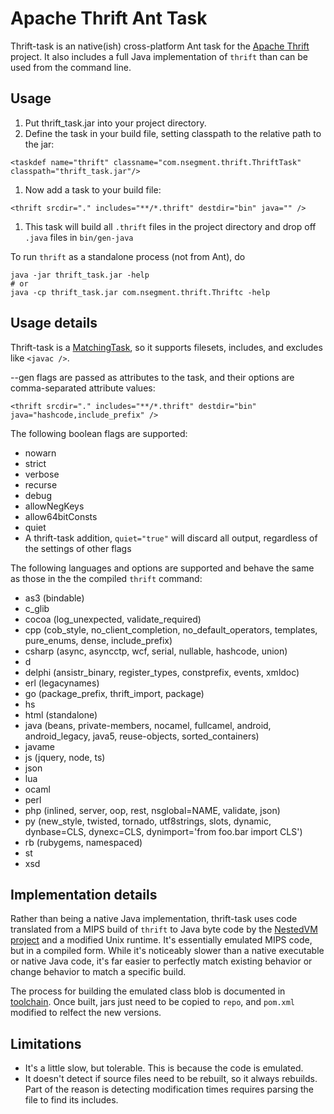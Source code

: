 # Apache Thrift Ant Task #

Thrift-task is an native(ish) cross-platform Ant task for the [Apache Thrift](http://incubator.apache.org/thrift/) project.  It also includes a full Java implementation of `thrift` than can be used from the command line.

## Usage ##
1. Put thrift\_task.jar into your project directory.
1. Define the task in your build file, setting classpath to the relative path to the jar:
```
<taskdef name="thrift" classname="com.nsegment.thrift.ThriftTask" classpath="thrift_task.jar"/>
```
1. Now add a task to your build file:
```
<thrift srcdir="." includes="**/*.thrift" destdir="bin" java="" />
```
1. This task will build all `.thrift` files in the project directory and drop off `.java` files in `bin/gen-java`

To run `thrift` as a standalone process (not from Ant), do
```
java -jar thrift_task.jar -help
# or
java -cp thrift_task.jar com.nsegment.thrift.Thriftc -help
```

## Usage details ##
Thrift-task is a [MatchingTask](http://www.jajakarta.org/ant/ant-1.6.1/docs/en/manual/api/org/apache/tools/ant/taskdefs/MatchingTask.html), so it supports filesets, includes, and excludes like `<javac />`.

--gen flags are passed as attributes to the task, and their options are comma-separated attribute values:

```
<thrift srcdir="." includes="**/*.thrift" destdir="bin" java="hashcode,include_prefix" />
```

The following boolean flags are supported:
* nowarn
* strict
* verbose
* recurse
* debug
* allowNegKeys
* allow64bitConsts
* quiet
* A thrift-task addition, `quiet="true"` will discard all output, regardless of the settings of other flags

The following languages and options are supported and behave the same as those in the the compiled `thrift` command:
* as3 (bindable)
* c_glib
* cocoa (log\_unexpected, validate_required)
* cpp (cob_style, no_client_completion, no_default_operators, templates, pure_enums, dense, include\_prefix)
* csharp (async, asyncctp, wcf, serial, nullable, hashcode, union)
* d
* delphi (ansistr_binary, register_types, constprefix, events, xmldoc)
* erl (legacynames)
* go (package_prefix, thrift_import, package)
* hs
* html (standalone)
* java (beans, private-members, nocamel, fullcamel, android, android_legacy, java5, reuse-objects, sorted_containers)
* javame
* js (jquery, node, ts)
* json
* lua
* ocaml
* perl
* php (inlined, server, oop, rest, nsglobal=NAME, validate, json)
* py (new\_style, twisted, tornado, utf8strings, slots, dynamic, dynbase=CLS, dynexc=CLS, dynimport='from foo.bar import CLS')
* rb (rubygems, namespaced)
* st
* xsd

## Implementation details ##
Rather than being a native Java implementation, thrift-task uses code translated from a MIPS build of `thrift` to Java byte code by the [NestedVM project](http://nestedvm.ibex.org/) and a modified Unix runtime.  It's essentially emulated MIPS code, but in a compiled form.  While it's noticeably slower than a native executable or native Java code, it's far easier to perfectly match existing behavior or change behavior to match a specific build.

The process for building the emulated class blob is documented in [toolchain](toolchain).  Once built, jars just need to be copied to `repo`, and `pom.xml` modified to relfect the new versions.

## Limitations ##
* It's a little slow, but tolerable.  This is because the code is emulated.
* It doesn't detect if source files need to be rebuilt, so it always rebuilds.  Part of the reason is detecting modification times requires parsing the file to find its includes.
